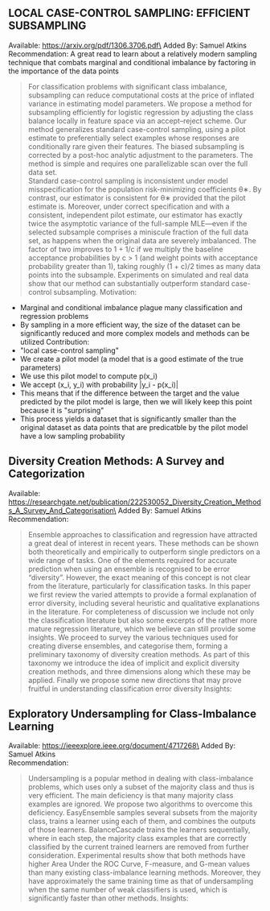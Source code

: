 ## LOCAL CASE-CONTROL SAMPLING: EFFICIENT SUBSAMPLING
Available: https://arxiv.org/pdf/1306.3706.pdf\
Added By: Samuel Atkins\
Recommendation: A great read to learn about a relatively modern sampling technique that combats marginal and conditional imbalance by factoring in the importance of the data points
> For classification problems with significant class imbalance, subsampling can reduce computational costs at the price of inflated variance in estimating model parameters. We propose a method for subsampling efficiently for logistic regression by adjusting the class balance locally in feature space via an accept–reject scheme. Our method generalizes standard case-control sampling, using a pilot estimate to preferentially select examples whose responses are conditionally rare given their features. The biased subsampling is corrected by a post-hoc analytic adjustment to the parameters. The method is simple and requires one parallelizable scan over the full data set. 
\
Standard case-control sampling is inconsistent under model misspecification for the population risk-minimizing coefficients 
θ∗. By contrast, our estimator is consistent for θ∗ provided that the pilot estimate is. Moreover, under correct specification and with a consistent, independent pilot estimate, our estimator has exactly twice the asymptotic variance of the full-sample MLE—even if the selected subsample comprises a miniscule fraction of the full data set, as happens when the original data are severely imbalanced. The factor of two improves to 1 + 1/c if we multiply the baseline acceptance probabilities by c > 1 (and weight points with acceptance probability greater than 1), taking roughly (1 + c)/2 times as many data points into the subsample. Experiments on simulated and real data show that our method can substantially outperform standard case-control subsampling.
Motivation:
- Marginal and conditional imbalance plague many classification and regression problems
- By sampling in a more efficient way, the size of the dataset can be significantly reduced and more complex models and methods can be utilized
Contribution:
- "local case-control sampling"
- We create a pilot model (a model that is a good estimate of the true parameters)
- We use this pilot model to compute p(x_i)
- We accept (x_i, y_i) with probability |y_i - p(x_i)|
- This means that if the difference between the target and the value predicted by the pilot model is large, then we will likely keep this point because it is "surprising"
- This process yields a dataset that is significantly smaller than the original dataset as data points that are predicatble by the pilot model have a low sampling probability
## Diversity Creation Methods: A Survey and Categorization
Available: https://researchgate.net/publication/222530052_Diversity_Creation_Methods_A_Survey_And_Categorisation\
Added By: Samuel Atkins\
Recommendation:
>Ensemble approaches to classification and regression have attracted a great deal
of interest in recent years. These methods can be shown both theoretically and
empirically to outperform single predictors on a wide range of tasks. One of the
elements required for accurate prediction when using an ensemble is recognised to
be error “diversity”. However, the exact meaning of this concept is not clear from
the literature, particularly for classification tasks. In this paper we first review the
varied attempts to provide a formal explanation of error diversity, including several
heuristic and qualitative explanations in the literature. For completeness of discussion we include not only the classification literature but also some excerpts of the
rather more mature regression literature, which we believe can still provide some
insights. We proceed to survey the various techniques used for creating diverse ensembles, and categorise them, forming a preliminary taxonomy of diversity creation
methods. As part of this taxonomy we introduce the idea of implicit and explicit
diversity creation methods, and three dimensions along which these may be applied.
Finally we propose some new directions that may prove fruitful in understanding
classification error diversity
Insights:
## Exploratory Undersampling for Class-Imbalance Learning
Available: https://ieeexplore.ieee.org/document/4717268\
Added By: Samuel Atkins\
Recommendation:
>Undersampling is a popular method in dealing with class-imbalance problems, which uses only a subset of the majority class and thus is very efficient. The main deficiency is that many majority class examples are ignored. We propose two algorithms to overcome this deficiency. EasyEnsemble samples several subsets from the majority class, trains a learner using each of them, and combines the outputs of those learners. BalanceCascade trains the learners sequentially, where in each step, the majority class examples that are correctly classified by the current trained learners are removed from further consideration. Experimental results show that both methods have higher Area Under the ROC Curve, F-measure, and G-mean values than many existing class-imbalance learning methods. Moreover, they have approximately the same training time as that of undersampling when the same number of weak classifiers is used, which is significantly faster than other methods.
Insights: